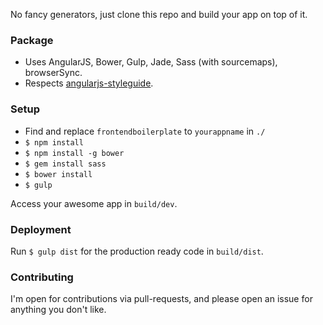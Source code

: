 No fancy generators, just clone this repo and build your app on top of it.

### Package

- Uses AngularJS, Bower, Gulp, Jade, Sass (with sourcemaps), browserSync. 
- Respects [angularjs-styleguide](https://github.com/johnpapa/angularjs-styleguide).

### Setup

- Find and replace `frontendboilerplate` to `yourappname` in `./`
- `$ npm install`
- `$ npm install -g bower`
- `$ gem install sass`
- `$ bower install`
- `$ gulp`

Access your awesome app in `build/dev`.

### Deployment

Run `$ gulp dist` for the production ready code in `build/dist`.

### Contributing

I'm open for contributions via pull-requests, and please open an issue for anything you don't like.
